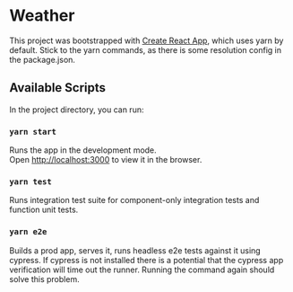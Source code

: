 # Weather

This project was bootstrapped with [Create React App](https://github.com/facebook/create-react-app), which uses yarn by default. Stick to the yarn commands, as there is some resolution config in the package.json.

## Available Scripts

In the project directory, you can run:

### `yarn start`

Runs the app in the development mode.\
Open [http://localhost:3000](http://localhost:3000) to view it in the browser.


### `yarn test`

Runs integration test suite for component-only integration tests and function unit tests.

### `yarn e2e`

Builds a prod app, serves it, runs headless e2e tests against it using cypress. If cypress is not installed there is a potential that the cypress app verification will time out the runner. Running the command again should solve this problem.



